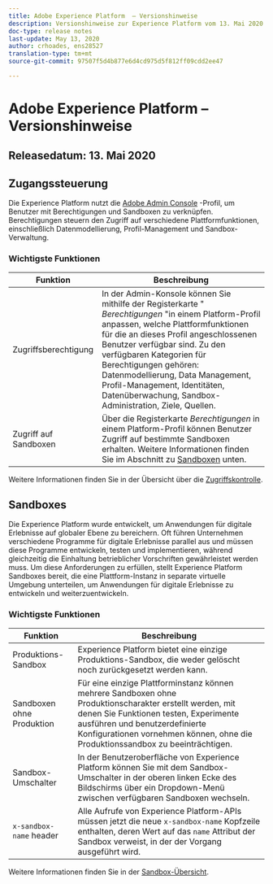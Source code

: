 ```yaml
---
title: Adobe Experience Platform  – Versionshinweise
description: Versionshinweise zur Experience Platform vom 13. Mai 2020
doc-type: release notes
last-update: May 13, 2020
author: crhoades, ens28527
translation-type: tm+mt
source-git-commit: 97507f5d4b877e6d4cd975d5f812ff09cdd2ee47

---
```



# Adobe Experience Platform – Versionshinweise

## Releasedatum: 13. Mai 2020

## Zugangssteuerung

Die Experience Platform nutzt die [Adobe Admin Console](https://adminconsole.adobe.com) -Profil, um Benutzer mit Berechtigungen und Sandboxen zu verknüpfen. Berechtigungen steuern den Zugriff auf verschiedene Plattformfunktionen, einschließlich Datenmodellierung, Profil-Management und Sandbox-Verwaltung.

### Wichtigste Funktionen

| Funktion | Beschreibung |
|--- | ---|
| Zugriffsberechtigung | In der Admin-Konsole können Sie mithilfe der Registerkarte &quot; _Berechtigungen_ &quot;in einem Platform-Profil anpassen, welche Plattformfunktionen für die an dieses Profil angeschlossenen Benutzer verfügbar sind. Zu den verfügbaren Kategorien für Berechtigungen gehören: Datenmodellierung, Data Management, Profil-Management, Identitäten, Datenüberwachung, Sandbox-Administration, Ziele, Quellen. |
| Zugriff auf Sandboxen | Über die Registerkarte _Berechtigungen_ in einem Platform-Profil können Benutzer Zugriff auf bestimmte Sandboxen erhalten. Weitere Informationen finden Sie im Abschnitt zu [Sandboxen](#sandboxes) unten. |

Weitere Informationen finden Sie in der Übersicht über die [Zugriffskontrolle](../../access-control/home.md).

## Sandboxes

Die Experience Platform wurde entwickelt, um Anwendungen für digitale Erlebnisse auf globaler Ebene zu bereichern. Oft führen Unternehmen verschiedene Programme für digitale Erlebnisse parallel aus und müssen diese Programme entwickeln, testen und implementieren, während gleichzeitig die Einhaltung betrieblicher Vorschriften gewährleistet werden muss. Um diese Anforderungen zu erfüllen, stellt Experience Platform Sandboxes bereit, die eine Plattform-Instanz in separate virtuelle Umgebung unterteilen, um Anwendungen für digitale Erlebnisse zu entwickeln und weiterzuentwickeln.

### Wichtigste Funktionen

| Funktion | Beschreibung |
|--- | ---|
| Produktions-Sandbox | Experience Platform bietet eine einzige Produktions-Sandbox, die weder gelöscht noch zurückgesetzt werden kann. |
| Sandboxen ohne Produktion | Für eine einzige Plattforminstanz können mehrere Sandboxen ohne Produktionscharakter erstellt werden, mit denen Sie Funktionen testen, Experimente ausführen und benutzerdefinierte Konfigurationen vornehmen können, ohne die Produktionssandbox zu beeinträchtigen. |
| Sandbox-Umschalter | In der Benutzeroberfläche von Experience Platform können Sie mit dem Sandbox-Umschalter in der oberen linken Ecke des Bildschirms über ein Dropdown-Menü zwischen verfügbaren Sandboxen wechseln. |
| `x-sandbox-name` header | Alle Aufrufe von Experience Platform-APIs müssen jetzt die neue `x-sandbox-name` Kopfzeile enthalten, deren Wert auf das `name` Attribut der Sandbox verweist, in der der Vorgang ausgeführt wird. |

Weitere Informationen finden Sie in der [Sandbox-Übersicht](../../sandboxes/home.md).